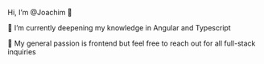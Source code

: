  Hi, I’m @Joachim 👋

👀 I’m currently deepening my knowledge in Angular and Typescript

🌱 My general passion is frontend but feel free to reach out for all full-stack inquiries

<!---
ilsegaertner/ilsegaertner is a ✨ special ✨ repository because its `README.md` (this file) appears on your GitHub profile.
You can click the Preview link to take a look at your changes.
--->
